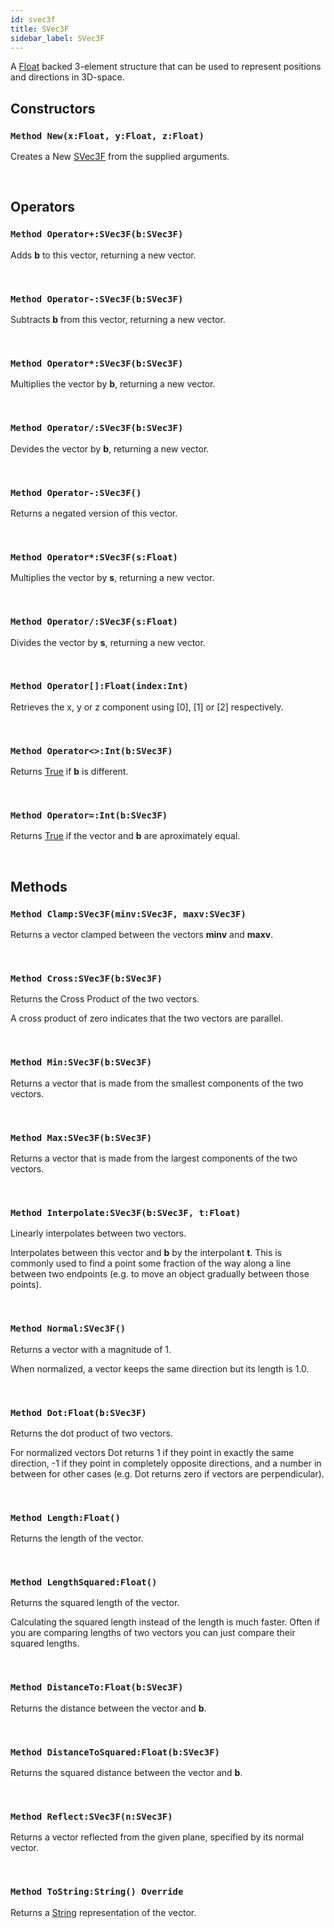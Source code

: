 ```yaml
---
id: svec3f
title: SVec3F
sidebar_label: SVec3F
---
```


A [Float](../../../brl/brl.blitz/#float) backed 3-element structure that can be used to represent positions and directions in 3D-space.


## Constructors

### `Method New(x:Float, y:Float, z:Float)`

Creates a New [SVec3F](../../../brl/brl.vector/svec3f) from the supplied arguments.

<br/>

## Operators

### `Method Operator+:SVec3F(b:SVec3F)`

Adds <b>b</b> to this vector, returning a new vector.

<br/>

### `Method Operator-:SVec3F(b:SVec3F)`

Subtracts <b>b</b> from this vector, returning a new vector.

<br/>

### `Method Operator*:SVec3F(b:SVec3F)`

Multiplies the vector by <b>b</b>, returning a new vector.

<br/>

### `Method Operator/:SVec3F(b:SVec3F)`

Devides the vector by <b>b</b>, returning a new vector.

<br/>

### `Method Operator-:SVec3F()`

Returns a negated version of this vector.

<br/>

### `Method Operator*:SVec3F(s:Float)`

Multiplies the vector by <b>s</b>, returning a new vector.

<br/>

### `Method Operator/:SVec3F(s:Float)`

Divides the vector by <b>s</b>, returning a new vector.

<br/>

### `Method Operator[]:Float(index:Int)`

Retrieves the x, y or z component using [0], [1] or [2] respectively.

<br/>

### `Method Operator<>:Int(b:SVec3F)`

Returns [True](../../../brl/brl.blitz/#true) if <b>b</b> is different.

<br/>

### `Method Operator=:Int(b:SVec3F)`

Returns [True](../../../brl/brl.blitz/#true) if the vector and <b>b</b> are aproximately equal.

<br/>

## Methods

### `Method Clamp:SVec3F(minv:SVec3F, maxv:SVec3F)`

Returns a vector clamped between the vectors <b>minv</b> and <b>maxv</b>.

<br/>

### `Method Cross:SVec3F(b:SVec3F)`

Returns the Cross Product of the two vectors.

A cross product of zero indicates that the two vectors are parallel.


<br/>

### `Method Min:SVec3F(b:SVec3F)`

Returns a vector that is made from the smallest components of the two vectors.

<br/>

### `Method Max:SVec3F(b:SVec3F)`

Returns a vector that is made from the largest components of the two vectors.

<br/>

### `Method Interpolate:SVec3F(b:SVec3F, t:Float)`

Linearly interpolates between two vectors.

Interpolates between this vector and <b>b</b> by the interpolant <b>t</b>.
This is commonly used to find a point some fraction of the way along a line between two endpoints (e.g. to move an object gradually between those points).


<br/>

### `Method Normal:SVec3F()`

Returns a vector with a magnitude of 1.

When normalized, a vector keeps the same direction but its length is 1.0.


<br/>

### `Method Dot:Float(b:SVec3F)`

Returns the dot product of two vectors.

For normalized vectors Dot returns 1 if they point in exactly the same direction, -1 if they point in completely opposite directions,
and a number in between for other cases (e.g. Dot returns zero if vectors are perpendicular).


<br/>

### `Method Length:Float()`

Returns the length of the vector.

<br/>

### `Method LengthSquared:Float()`

Returns the squared length of the vector.

Calculating the squared length instead of the length is much faster.
Often if you are comparing lengths of two vectors you can just compare their squared lengths.


<br/>

### `Method DistanceTo:Float(b:SVec3F)`

Returns the distance between the vector and <b>b</b>.

<br/>

### `Method DistanceToSquared:Float(b:SVec3F)`

Returns the squared distance between the vector and <b>b</b>.

<br/>

### `Method Reflect:SVec3F(n:SVec3F)`

Returns a vector reflected from the given plane, specified by its normal vector.

<br/>

### `Method ToString:String() Override`

Returns a [String](../../../brl/brl.blitz/#string) representation of the vector.

<br/>

